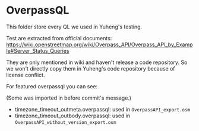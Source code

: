 # OverpassQL

This folder store every QL we used in Yuheng's testing.

Test are extracted from official documents: https://wiki.openstreetmap.org/wiki/Overpass_API/Overpass_API_by_Example#Server_Status_Queries

They are only mentioned in wiki and haven't release a code repository. So we won't directly copy them in Yuheng's code repository because of license conflict.

For featured overpassql you can see:

(Some was imported in before commit's message.)

+ timezone_timeout_outmeta.overpassql: used in `OverpassAPI_export.osm`
+ timezone_timeout_outbody.overpassql: used in `OverpassAPI_without_version_export.osm`

